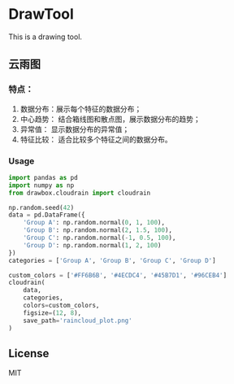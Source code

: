 # DrawTool
This is a drawing tool.

## 云雨图
### 特点：
1. 数据分布：展示每个特征的数据分布；
2. 中心趋势： 结合箱线图和散点图，展示数据分布的趋势；
3. 异常值： 显示数据分布的异常值；
4. 特征比较： 适合比较多个特征之间的数据分布。

### Usage
```python
import pandas as pd 
import numpy as np 
from drawbox.cloudrain import cloudrain

np.random.seed(42) 
data = pd.DataFrame({ 
    'Group A': np.random.normal(0, 1, 100), 
    'Group B': np.random.normal(2, 1.5, 100), 
    'Group C': np.random.normal(-1, 0.5, 100), 
    'Group D': np.random.normal(1, 2, 100) 
})
categories = ['Group A', 'Group B', 'Group C', 'Group D']

custom_colors = ['#FF6B6B', '#4ECDC4', '#45B7D1', '#96CEB4'] 
cloudrain(
    data, 
    categories, 
    colors=custom_colors, 
    figsize=(12, 8), 
    save_path='raincloud_plot.png'
)
```



## License
MIT